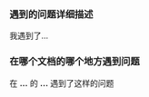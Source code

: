 [//]: 如果你要提出问题让别人更容易看懂，可以通过我们提供的模板提问。issues问题标题要为遇到的问题的简要描述

### 遇到的问题详细描述

我遇到了...

### 在哪个文档的哪个地方遇到问题

在 **...** 的 **...** 遇到了这样的问题